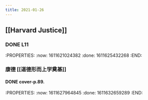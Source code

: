 ```yaml
---
title: 2021-01-26
---
```


## [[Harvard Justice]]
### DONE  L11
:PROPERTIES:
:now: 1611621024382
:done: 1611625432268
:END:
### 康德 [[道德形而上学奠基]]
#### DONE cover-p.89.
:PROPERTIES:
:now: 1611627964845
:done: 1611632659289
:END:
####
####
###
###
